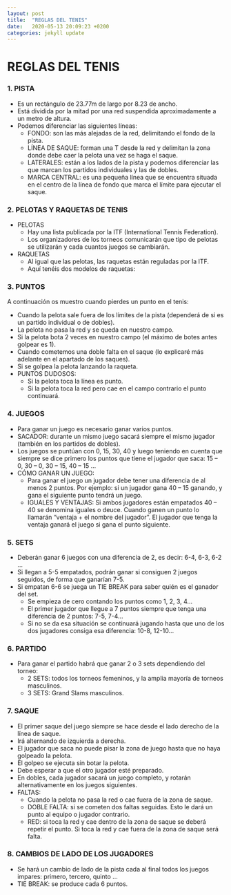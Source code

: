 ```yaml
---
layout: post
title:  "REGLAS DEL TENIS"
date:   2020-05-13 20:09:23 +0200
categories: jekyll update
---
```


# REGLAS DEL TENIS

### 1.	PISTA

* Es un rectángulo de 23.77m de largo por 8.23 de ancho.
* Está dividida por la mitad por una red suspendida aproximadamente a un metro de altura.
* Podemos diferenciar las siguientes líneas:
  * FONDO: son las más alejadas de la red, delimitando el fondo de la pista.
  * LÍNEA DE SAQUE: forman una T desde la red y delimitan la zona donde debe caer la pelota una vez se haga el saque.
  * LATERALES: están a los lados de la pista y podemos diferenciar las que marcan los partidos individuales y las de dobles.
  * MARCA CENTRAL: es una pequeña línea que se encuentra situada en el centro de la línea de fondo que marca el límite para ejecutar el saque.

### 2.	PELOTAS Y RAQUETAS DE TENIS

* PELOTAS
  * Hay una lista publicada por la ITF (International  Tennis Federation).
  * Los organizadores de los torneos comunicarán que tipo de pelotas se utilizarán y cada cuantos juegos se cambiarán.
* RAQUETAS
  * Al igual que las pelotas, las raquetas están reguladas por la ITF.
  * Aquí tenéis dos modelos de raquetas:	
  
### 3.	PUNTOS

A continuación os muestro cuando pierdes un punto en el tenis:
* Cuando la pelota sale fuera de los límites de la pista (dependerá de si es un partido individual o de dobles).
* La pelota no pasa la red y  se queda en nuestro campo.
* Si la pelota bota 2 veces en nuestro campo (el máximo de botes antes golpear es 1).
* Cuando cometemos una doble falta en el saque (lo explicaré más adelante en el apartado de los saques).
* Si se golpea la pelota lanzando la raqueta.
* PUNTOS DUDOSOS:
  * Si la pelota toca la línea es punto.
  * Si la pelota toca la red pero cae en el campo contrario el punto continuará.

### 4.	JUEGOS

* Para ganar un juego es necesario ganar varios puntos. 
* SACADOR: durante un mismo juego sacará siempre el mismo jugador (también en los partidos de dobles).
* Los juegos se puntúan con 0, 15, 30, 40 y luego teniendo en cuenta que siempre se dice primero los puntos que tiene el jugador que saca: 15 – 0, 30 – 0, 30 – 15, 40 – 15 …
* CÓMO GANAR UN JUEGO:
  * Para ganar el juego un jugador debe tener una diferencia de al menos 2 puntos. Por ejemplo: si un jugador gana 40 – 15 ganando, y gana el siguiente punto tendrá un juego.
  * IGUALES Y VENTAJAS: Si ambos jugadores están empatados 40 – 40 se denomina iguales o deuce. Cuando ganen un punto lo llamarán “ventaja + el nombre del jugador”. El jugador       que tenga la ventaja ganará el juego si gana el punto siguiente.

### 5.	SETS

* Deberán ganar 6 juegos con una diferencia de 2, es decir: 6-4, 6-3, 6-2 …
* Si llegan a 5-5 empatados, podrán ganar si consiguen 2 juegos seguidos, de forma que ganarían 7-5.
* Si empatan 6-6 se juega un TIE BREAK para saber quién es el ganador del set.
  * Se empieza de cero contando los puntos como 1, 2, 3, 4…
  * El primer jugador que llegue a 7 puntos siempre que tenga una diferencia de 2 puntos: 7-5, 7-4… 
  * Si no se da esa situación se continuará jugando hasta que uno de los dos jugadores consiga esa diferencia: 10-8, 12-10…

### 6.	PARTIDO

* Para ganar el partido habrá que ganar 2 o 3 sets dependiendo del torneo:
  * 2 SETS: todos los torneos femeninos, y la amplia mayoría de torneos masculinos.
  * 3 SETS: Grand Slams masculinos.

### 7.	SAQUE

* El primer saque del juego siempre se hace desde el lado derecho de la línea de saque.
* Irá alternando de izquierda a derecha.
* El jugador que saca no puede pisar la zona de juego hasta que no haya golpeado la pelota.
* El golpeo se ejecuta sin botar la pelota.
* Debe esperar a que el otro jugador esté preparado.
* En dobles, cada jugador sacará un juego completo, y rotarán alternativamente en los juegos siguientes.
* FALTAS:
  * Cuando la pelota no pasa la red o cae fuera de la zona de saque.
  * DOBLE FALTA: si se cometen dos faltas seguidas. Esto le dará un punto  al equipo o jugador contrario.
  * RED: si toca la red y cae dentro de la zona de saque se deberá repetir el punto.
         Si toca la red y cae fuera de la zona de saque será falta.

### 8.	CAMBIOS DE LADO DE LOS JUGADORES

-	Se hará un cambio de lado de la pista cada al final todos los juegos impares: primero, tercero, quinto …
-	TIE BREAK: se produce cada 6 puntos.
